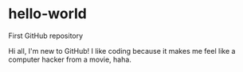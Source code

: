 # hello-world
First GitHub repository

Hi all, I'm new to GitHub! I like coding because it makes me feel like a computer hacker from a movie, haha. 
